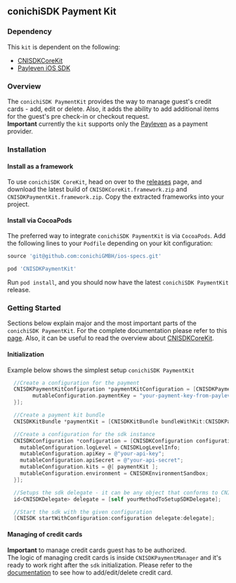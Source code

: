 ## conichiSDK Payment Kit

### Dependency

This `kit` is dependent on the following:
* [CNISDKCoreKit](https://github.com/conichiGMBH/conichi-ios-sdk/blob/master/Docs/CNISDKCoreKit.md)
* [Payleven iOS SDK](https://github.com/payleven/Mobile-API-iOS)

### Overview

The `conichiSDK PaymentKit` provides the way to manage guest's credit cards - add, edit or delete. Also, it adds the ability to add additional items for the guest's pre check-in or checkout request.  
__Important__ currently the `kit` supports only the [Payleven](https://payleven.de/) as a payment provider.

### Installation

#### Install as a framework

To use `conichiSDK CoreKit`, head on over to the [releases](https://github.com/conichiGMBH/conichi-ios-sdk/releases) page, and download the latest build of `CNISDKCoreKit.framework.zip` and `CNISDKPaymentKit.framework.zip`. Copy the extracted frameworks into your project.

#### Install via CocoaPods

The preferred way to integrate `conichiSDK PaymentKit` is via `CocoaPods`. Add the following lines to your `Podfile` depending on your kit configuration:
```ruby
source 'git@github.com:conichiGMBH/ios-specs.git'

pod 'CNISDKPaymentKit'
```
Run `pod install`, and you should now have the latest `conichiSDK PaymentKit` release.

### Getting Started

Sections below explain major and the most important parts of the `conichiSDK PaymentKit`. For the complete documentation please refer to this [page](https://conichigmbh.github.io/ios/docs/CNISDKPaymentKit/index.html). Also, it can be useful to read the overview about [CNISDKCoreKit](https://github.com/conichiGMBH/conichi-ios-sdk/blob/master/Docs/CNISDKCoreKit.md).

#### Initialization

Example below shows the simplest setup `conichiSDK PaymentKit`

```objective-c
  //Create a configuration for the payment
  CNISDKPaymentKitConfiguration *paymentKitConfiguration = [CNISDKPaymentKitConfiguration configurationWithBlock:^(id<CNISDKMutablePaymentKitConfiguration> \_Nonnull mutableConfiguration) {
        mutableConfiguration.paymentKey = "your-payment-key-from-payleven";
  }];

  //Create a payment kit bundle
  CNISDKKitBundle *paymentKit = [CNISDKKitBundle bundleWithKit:CNISDKPaymentKit configuration:paymentKitConfiguration]

  //Create a configuration for the sdk instance
  CNISDKConfiguration *configuration = [CNISDKConfiguration configurationWithBlock:^(id<CNISDKMutableConfiguration> \_Nonnull mutableConfiguration) {
    mutableConfiguration.logLevel = CNISDKLogLevelInfo;
    mutableConfiguration.apiKey = @"your-api-key";
    mutableConfiguration.apiSecret = @"your-api-secret";
    mutableConfiguration.kits = @[ paymentKit ];
    mutableConfiguration.environment = CNISDKEnvironmentSandbox;
  }];

  //Setups the sdk delegate - it can be any object that conforms to CNISDKDelegate protocol
  id<CNISDKDelegate> delegate = [self yourMethodToSetupSDKDelegate];

  //Start the sdk with the given configuration
  [CNISDK startWithConfiguration:configuration delegate:delegate];
```

#### Managing of credit cards

__Important__ to manage credit cards guest has to be authorized.  
The logic of managing credit cards is inside `CNISDKPaymentManager` and it's ready to work right after the `sdk` initialization. Please refer to the [documentation](https://conichigmbh.github.io/ios/docs/CNISDKPaymentKit/Classes/CNISDKPaymentManager.html) to see how to add/edit/delete credit card.
